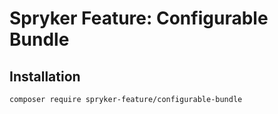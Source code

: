 # Spryker Feature: Configurable Bundle



## Installation

```
composer require spryker-feature/configurable-bundle
```
